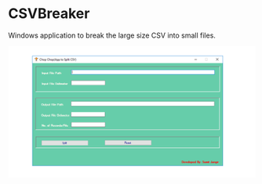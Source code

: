# CSVBreaker

Windows application to break the large size CSV into small files.

![Image1](https://github.com/JangirSumit/CSVBreaker/blob/master/csv%20breaker.png) 
